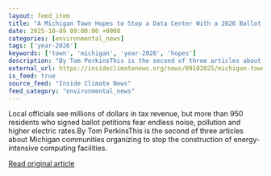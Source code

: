 ```yaml
---
layout: feed_item
title: "A Michigan Town Hopes to Stop a Data Center With a 2026 Ballot Initiative"
date: 2025-10-09 09:00:00 +0000
categories: [environmental_news]
tags: ['year-2026']
keywords: ['town', 'michigan', 'year-2026', 'hopes']
description: "By Tom PerkinsThis is the second of three articles about Michigan communities organizing to stop the construction of energy-intensive computing facilities"
external_url: https://insideclimatenews.org/news/09102025/michigan-town-effots-to-stop-data-center/
is_feed: true
source_feed: "Inside Climate News"
feed_category: "environmental_news"
---
```


Local officials see millions of dollars in tax revenue, but more than 950 residents who signed ballot petitions fear endless noise, pollution and higher electric rates.By Tom PerkinsThis is the second of three articles about Michigan communities organizing to stop the construction of energy-intensive computing facilities.&nbsp;

[Read original article](https://insideclimatenews.org/news/09102025/michigan-town-effots-to-stop-data-center/)
